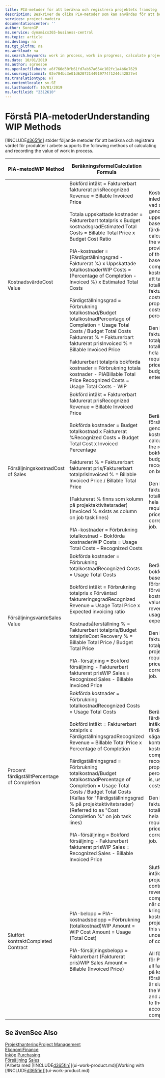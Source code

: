 ```yaml
---
title: PIA-metoder för att beräkna och registrera projektets framsteg | Microsoft Docs
description: Beskriver de olika PIA-metoder som kan användas för att bokföra och övervaka ekonomisk information för pågående projekt som är produkter i arbete.
services: project-madeira
documentationcenter: ''
author: SorenGP
ms.service: dynamics365-business-central
ms.topic: article
ms.devlang: na
ms.tgt_pltfrm: na
ms.workload: na
ms.search.keywords: work in process, work in progress, calculate project WIP
ms.date: 10/01/2019
ms.author: sgroespe
ms.openlocfilehash: a6f766d30fb61fd7ab67a654c102fc1a4b6e7629
ms.sourcegitcommit: 02e704bc3e01d62072144919774f1244c42827e4
ms.translationtype: HT
ms.contentlocale: sv-SE
ms.lasthandoff: 10/01/2019
ms.locfileid: "2312610"
---
```

# <a name="understanding-wip-methods"></a><span data-ttu-id="915e8-103">Förstå PIA-metoder</span><span class="sxs-lookup"><span data-stu-id="915e8-103">Understanding WIP Methods</span></span>
[!INCLUDE[d365fin](includes/d365fin_md.md)] <span data-ttu-id="915e8-104">stöder följande metoder för att beräkna och registrera värdet för produkter i arbete.</span><span class="sxs-lookup"><span data-stu-id="915e8-104">supports the following methods of calculating and recording the value of work in process.</span></span>

| <span data-ttu-id="915e8-105">PIA-metod</span><span class="sxs-lookup"><span data-stu-id="915e8-105">WIP Method</span></span> | <span data-ttu-id="915e8-106">Beräkningsformel</span><span class="sxs-lookup"><span data-stu-id="915e8-106">Calculation Formula</span></span> | <span data-ttu-id="915e8-107">Beskrivning av beräkning</span><span class="sxs-lookup"><span data-stu-id="915e8-107">Calculation Description</span></span> |
| --- | --- | --- |
| <span data-ttu-id="915e8-108">Kostnadsvärde</span><span class="sxs-lookup"><span data-stu-id="915e8-108">Cost Value</span></span> |<span data-ttu-id="915e8-109">Bokförd intäkt = Fakturerbart fakturerat pris</span><span class="sxs-lookup"><span data-stu-id="915e8-109">Recognized Revenue = Billable Invoiced Price</span></span><br /><br /> <span data-ttu-id="915e8-110">Totala uppskattade kostnader = Fakturerbart totalpris x Budget kostnadsgrad</span><span class="sxs-lookup"><span data-stu-id="915e8-110">Estimated Total Costs = Billable Total Price x Budget Cost Ratio</span></span><br /><br /> <span data-ttu-id="915e8-111">PIA-kostnader = (Färdigställningsgrad - Fakturerat %) x Uppskattade totalkostnader</span><span class="sxs-lookup"><span data-stu-id="915e8-111">WIP Costs = (Percentage of Completion - Invoiced %) x Estimated Total Costs</span></span><br /><br /> <span data-ttu-id="915e8-112">Färdigställningsgrad = Förbrukning totalkostnad/Budget totalkostnad</span><span class="sxs-lookup"><span data-stu-id="915e8-112">Percentage of Completion = Usage Total Costs / Budget Total Costs</span></span><br /> <span data-ttu-id="915e8-113">Fakturerat % = Fakturerbart fakturerat pris</span><span class="sxs-lookup"><span data-stu-id="915e8-113">Invoiced % = Billable Invoiced Price</span></span><br /><br /> <span data-ttu-id="915e8-114">Fakturerbart totalpris bokförda kostnader = Förbrukning totala kostnader - PIA</span><span class="sxs-lookup"><span data-stu-id="915e8-114">Billable Total Price Recognized Costs = Usage Total Costs - WIP</span></span> |<span data-ttu-id="915e8-115">Kostnadsvärdesberäkningar inleds med att beräkna värdet av vad som har tillhandhållits genom att ta en del av de uppskattade totalkostnaderna baserat på färdigställningsgrad.</span><span class="sxs-lookup"><span data-stu-id="915e8-115">Cost value calculations start by calculating the value of what has been provided by taking a proportion of the estimated total costs based on percentage of completion.</span></span> <span data-ttu-id="915e8-116">Fakturerade kostnader subtraheras genom att ta en del av de uppskattade totalkostnaderna baserat på fakturerad procent.</span><span class="sxs-lookup"><span data-stu-id="915e8-116">Invoiced costs are subtracted by taking a proportion of the estimated total costs based on the invoiced percentage.</span></span><br /><br /> <span data-ttu-id="915e8-117">Den här beräkningen kräver att fakturerbart totalpris, budget totalpris och budget totalkostnader anges korrekt för hela projektet.</span><span class="sxs-lookup"><span data-stu-id="915e8-117">This calculation requires that the billable total price, budget total price, and budget total costs be correctly entered for the whole job.</span></span> |
| <span data-ttu-id="915e8-118">Försäljningskostnad</span><span class="sxs-lookup"><span data-stu-id="915e8-118">Cost of Sales</span></span> |<span data-ttu-id="915e8-119">Bokförd intäkt = Fakturerbart fakturerat pris</span><span class="sxs-lookup"><span data-stu-id="915e8-119">Recognized Revenue = Billable Invoiced Price</span></span><br /><br /> <span data-ttu-id="915e8-120">Bokförda kostnader = Budget totalkostnad x Fakturerat %</span><span class="sxs-lookup"><span data-stu-id="915e8-120">Recognized Costs = Budget Total Cost x Invoiced Percentage</span></span><br /><br /> <span data-ttu-id="915e8-121">Fakturerat % = Fakturerbart fakturerat pris/Fakturerbart totalpris</span><span class="sxs-lookup"><span data-stu-id="915e8-121">Invoiced % = Billable Invoiced Price / Billable Total Price</span></span><br /><br /> <span data-ttu-id="915e8-122">(Fakturerat % finns som kolumn på projektaktivitetsrader)</span><span class="sxs-lookup"><span data-stu-id="915e8-122">(Invoiced % exists as column on job task lines)</span></span><br /><br /> <span data-ttu-id="915e8-123">PIA-kostnader = Förbrukning totalkostnad - Bokförda kostnader</span><span class="sxs-lookup"><span data-stu-id="915e8-123">WIP Costs = Usage Total Costs – Recognized Costs</span></span> |<span data-ttu-id="915e8-124">Beräkningar av försäljningskostnader inleds genom att beräkna bokförda kostnader.</span><span class="sxs-lookup"><span data-stu-id="915e8-124">Cost of sales calculations begin by calculating the recognized costs.</span></span> <span data-ttu-id="915e8-125">Kostnader bokförs proportionellt baserat på budget totalkostnader.</span><span class="sxs-lookup"><span data-stu-id="915e8-125">Costs are recognized proportionally based on budget total costs.</span></span><br /><br /> <span data-ttu-id="915e8-126">Den här beräkningen kräver att fakturerbart totalpris och budget totalkostnader anges korrekt för hela projektet.</span><span class="sxs-lookup"><span data-stu-id="915e8-126">This calculation requires that the billable total price and budget total costs be correctly entered for the whole job.</span></span> |
| <span data-ttu-id="915e8-127">Försäljningsvärde</span><span class="sxs-lookup"><span data-stu-id="915e8-127">Sales Value</span></span> |<span data-ttu-id="915e8-128">Bokförda kostnader = Förbrukning totalkostnad</span><span class="sxs-lookup"><span data-stu-id="915e8-128">Recognized Costs = Usage Total Costs</span></span><br /><br /> <span data-ttu-id="915e8-129">Bokförd intäkt = Förbrukning totalpris x Förväntad faktureringsgrad</span><span class="sxs-lookup"><span data-stu-id="915e8-129">Recognized Revenue = Usage Total Price x Expected invoicing ratio</span></span><br /><br /> <span data-ttu-id="915e8-130">Kostnadsåterställning % = Fakturerbart totalpris/Budget totalpris</span><span class="sxs-lookup"><span data-stu-id="915e8-130">Cost Recovery % = Billable Total Price / Budget Total Price</span></span><br /><br /> <span data-ttu-id="915e8-131">PIA-försäljning = Bokförd försäljning - Fakturerbart fakturerat pris</span><span class="sxs-lookup"><span data-stu-id="915e8-131">WIP Sales = Recognized Sales - Billable Invoiced Price</span></span> |<span data-ttu-id="915e8-132">Beräkningar av försäljningsvärde bokför intäkten proportionellt baserat på totala förbrukningskostnader och förväntad kostnadsåterställningsgrad.</span><span class="sxs-lookup"><span data-stu-id="915e8-132">Sales value calculations recognize revenue proportionally based on usage total costs and the expected cost recovery ratio.</span></span><br /><br /> <span data-ttu-id="915e8-133">Den här beräkningen kräver att fakturerbart totalpris och budget totalpris anges korrekt för hela projektet.</span><span class="sxs-lookup"><span data-stu-id="915e8-133">This calculation requires that the billable total price and budget total price be correctly entered for the whole job.</span></span> |
| <span data-ttu-id="915e8-134">Procent färdigställt</span><span class="sxs-lookup"><span data-stu-id="915e8-134">Percentage of Completion</span></span> |<span data-ttu-id="915e8-135">Bokförda kostnader = Förbrukning totalkostnad</span><span class="sxs-lookup"><span data-stu-id="915e8-135">Recognized Costs = Usage Total Costs</span></span><br /><br /> <span data-ttu-id="915e8-136">Bokförd intäkt = Fakturerbart totalpris x Färdigställningsgrad</span><span class="sxs-lookup"><span data-stu-id="915e8-136">Recognized Revenue = Billable Total Price x Percentage of Completion</span></span><br /><br /> <span data-ttu-id="915e8-137">Färdigställningsgrad = Förbrukning totalkostnad/Budget totalkostnad</span><span class="sxs-lookup"><span data-stu-id="915e8-137">Percentage of Completion = Usage Total Costs / Budget Total Costs</span></span><br /> <span data-ttu-id="915e8-138">(Kallas för "Färdigställningsgrad % på projektaktivitetsrader)</span><span class="sxs-lookup"><span data-stu-id="915e8-138">(Referred to as "Cost Completion %" on job task lines)</span></span><br /><br /> <span data-ttu-id="915e8-139">PIA-försäljning = Bokförd försäljning - Fakturerbart fakturerat pris</span><span class="sxs-lookup"><span data-stu-id="915e8-139">WIP Sales = Recognized Sales - Billable Invoiced Price</span></span> |<span data-ttu-id="915e8-140">Beräkningar av färdigställningsgrad bokför intäkter proportionellt baserat på färdigställningsgraden, det vill säga Förbrukning totalkostnad kontra budget kostnader.</span><span class="sxs-lookup"><span data-stu-id="915e8-140">Percentage of completion calculations recognize revenue proportionally based on the percentage of completion, that is, usage total costs vs. budget costs.</span></span><br /><br /> <span data-ttu-id="915e8-141">Den här beräkningen kräver att fakturerbart totalpris och budget totalkostnader anges korrekt för hela projektet.</span><span class="sxs-lookup"><span data-stu-id="915e8-141">This calculation requires that the billable total price and budget total costs be correctly entered for the whole job.</span></span> |
| <span data-ttu-id="915e8-142">Slutfört kontrakt</span><span class="sxs-lookup"><span data-stu-id="915e8-142">Completed Contract</span></span> |<span data-ttu-id="915e8-143">PIA-belopp = PIA-kostnadsbelopp = Förbrukning (totalkostnad)</span><span class="sxs-lookup"><span data-stu-id="915e8-143">WIP Amount = WIP Cost Amount = Usage (Total Cost)</span></span><br /><br /> <span data-ttu-id="915e8-144">PIA-försäljningsbelopp = Fakturerbart (Fakturerat pris)</span><span class="sxs-lookup"><span data-stu-id="915e8-144">WIP Sales Amount = Billable (Invoiced Price)</span></span> |<span data-ttu-id="915e8-145">Slutfört kontrakt bokför inte intäkter och kostnader förrän projektet är slutfört.</span><span class="sxs-lookup"><span data-stu-id="915e8-145">Completed contract does not recognize revenue and costs until the job is complete.</span></span> <span data-ttu-id="915e8-146">Du kan vilja göra detta när det finns en stor osäkerhet kring uppskattningen av kostnader och intäkter för projektet.</span><span class="sxs-lookup"><span data-stu-id="915e8-146">You may want to do this when there is high uncertainty around the estimates of costs and revenue for the job.</span></span><br /><br /> <span data-ttu-id="915e8-147">All förbrukning bokförs på kontot för PIA-kostnader (tillgång) och all fakturerad försäljning bokförs på kontot för fakturerad PIA-försäljning (skuld) tills projektet är slutfört.</span><span class="sxs-lookup"><span data-stu-id="915e8-147">All usage is posted to the WIP Costs account (asset) and all invoiced sales are posted to the WIP Invoiced Sales account (liability) until the job is complete.</span></span> |

## <a name="see-also"></a><span data-ttu-id="915e8-148">Se även</span><span class="sxs-lookup"><span data-stu-id="915e8-148">See Also</span></span>
[<span data-ttu-id="915e8-149">Projekthantering</span><span class="sxs-lookup"><span data-stu-id="915e8-149">Project Management</span></span>](projects-manage-projects.md)  
[<span data-ttu-id="915e8-150">Ekonomi</span><span class="sxs-lookup"><span data-stu-id="915e8-150">Finance</span></span>](finance.md)  
<span data-ttu-id="915e8-151">[Inköp](purchasing-manage-purchasing.md)       </span><span class="sxs-lookup"><span data-stu-id="915e8-151">[Purchasing](purchasing-manage-purchasing.md)       </span></span>  
<span data-ttu-id="915e8-152">[Försäljning](sales-manage-sales.md)    </span><span class="sxs-lookup"><span data-stu-id="915e8-152">[Sales](sales-manage-sales.md)    </span></span>  
<span data-ttu-id="915e8-153">[Arbeta med [!INCLUDE[d365fin](includes/d365fin_md.md)]](ui-work-product.md)</span><span class="sxs-lookup"><span data-stu-id="915e8-153">[Working with [!INCLUDE[d365fin](includes/d365fin_md.md)]](ui-work-product.md)</span></span>  
